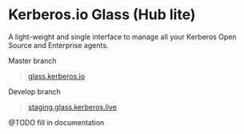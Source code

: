 # Kerberos.io Glass (Hub lite)

A light-weight and single interface to manage all your Kerberos Open Source and Enterprise agents.

Master branch
> [glass.kerberos.io](https://glass.kerberos.io)

Develop branch
> [staging.glass.kerberos.live](https://staging.glass.kerberos.live)

@TODO fill in documentation
